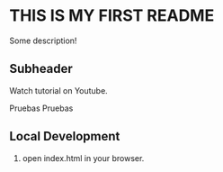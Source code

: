 # THIS IS MY FIRST README

Some description!

## Subheader

Watch tutorial on Youtube.

Pruebas Pruebas

## Local Development

1. open index.html in your browser.
